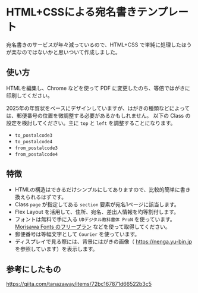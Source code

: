 # HTML+CSSによる宛名書きテンプレート

宛名書きのサービスが年々減っているので、HTML+CSS で単純に処理したほうが楽なのではないかと思いついて作成しました。

## 使い方

HTMLを編集し、Chrome などを使って PDF に変更したのち、等倍ではがきに印刷してください。

2025年の年賀状をベースにデザインしていますが、はがきの種類などによっては、郵便番号の位置を微調整する必要があるかもしれません。
以下の Class の設定を検討してください。主に `top` と `left` を調整することになります。
- `to_postalcode3` 
- `to_postalcode4` 
- `from_postalcode3`
- `from_postalcode4`

## 特徴

- HTMLの構造はできるだけシンプルにしてありますので、比較的簡単に書き換えられるはずです。
- Class `page` が指定してある `section` 要素が宛名1ページに該当します。
- Flex Layout を活用して、住所、宛名、差出人情報を均等割付します。
- フォントは無料で手に入る `UDデジタル教科書体 ProN` を使っています。
  [Morisawa Fonts のフリープラン](https://morisawafonts.com/plans/free/) などを使って取得してください。
- 郵便番号は等幅文字として `Courier` を使っています。
- ディスプレイで見る際には、背景にはがきの画像（ https://nenga.yu-bin.jp を参照しています）を表示します。

## 参考にしたもの

https://qiita.com/tanazaway/items/72bc167871d66522b3c5
